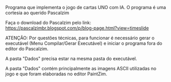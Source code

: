 Programa que implementa o jogo de cartas UNO com IA.
O programa é uma cortesia ao querido Pascalzim

Faça o download do Pascalzim pelo link: https://pascalzimbr.blogspot.com/p/blog-page.html?view=timeslide

ATENÇÃO:
Por questões técnicas, para funcionar é necessário gerar o executável (Menu Compilar/Gerar Executável) e iniciar o programa fora do editor do Pascalzim.

A pasta "Dados" precisa estar na mesma pasta do executável.

A pasta "Dados" contém principalmente as imagens ASCII utilizadas no jogo e que foram elaboradas no editor PaintZim.
